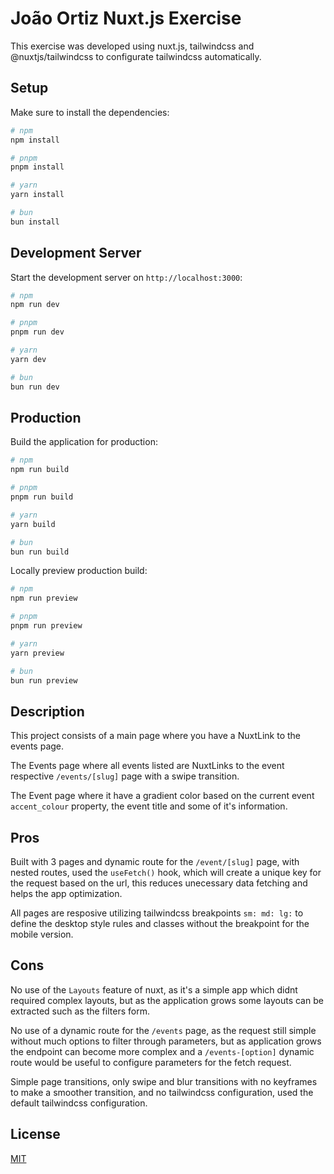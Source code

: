 # João Ortiz Nuxt.js Exercise

This exercise was developed using nuxt.js, tailwindcss and @nuxtjs/tailwindcss to configurate tailwindcss automatically.

## Setup

Make sure to install the dependencies:

```bash
# npm
npm install

# pnpm
pnpm install

# yarn
yarn install

# bun
bun install
```

## Development Server

Start the development server on `http://localhost:3000`:

```bash
# npm
npm run dev

# pnpm
pnpm run dev

# yarn
yarn dev

# bun
bun run dev
```

## Production

Build the application for production:

```bash
# npm
npm run build

# pnpm
pnpm run build

# yarn
yarn build

# bun
bun run build
```

Locally preview production build:

```bash
# npm
npm run preview

# pnpm
pnpm run preview

# yarn
yarn preview

# bun
bun run preview
```
## Description

This project consists of a main page where you have a NuxtLink to the events page.

The Events page where all events listed are NuxtLinks to the event respective ```/events/[slug]``` page with a swipe transition.

The Event page where it have a gradient color based on the current event ```accent_colour``` property, the event title and some of it's information.
## Pros

Built with 3 pages and dynamic route for the ```/event/[slug]``` page, with nested routes, used the ```useFetch()``` hook, which will create a unique key for the request based on the url, this reduces unecessary data fetching and helps the app optimization.

All pages are resposive utilizing tailwindcss breakpoints ```sm: md: lg:``` to define the desktop style rules and classes without the breakpoint for the mobile version.

## Cons

No use of the ```Layouts``` feature of nuxt, as it's a simple app which didnt required complex layouts, but as the application grows some layouts can be extracted such as the filters form.

No use of a dynamic route for the ```/events``` page, as the request still simple without much options to filter through parameters, but as application grows the endpoint can become more complex and a ```/events-[option]``` dynamic route would be useful to configure parameters for the fetch request.

Simple page transitions, only swipe and blur transitions with no keyframes to make a smoother transition, and no tailwindcss configuration, used the default tailwindcss configuration.
## License

[MIT](https://choosealicense.com/licenses/mit/)